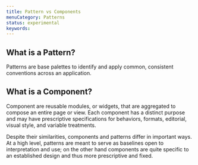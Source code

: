 ```yaml
---
title: Pattern vs Components
menuCategory: Patterns
status: experimental
keywords:
---
```


## What is a Pattern?

Patterns are base palettes to identify and apply common, consistent conventions across an application.

## What is a Component?

Component are reusable modules, or widgets, that are aggregated to compose an entire page or view. Each component has a distinct purpose and may have prescriptive specifications for behaviors, formats, editorial, visual style, and variable treatments.


Despite their similarities, components and patterns differ in important ways. At a high level, patterns are meant to serve as baselines open to interpretation and use; on the other hand components are quite specific to an established design and thus more prescriptive and fixed.
